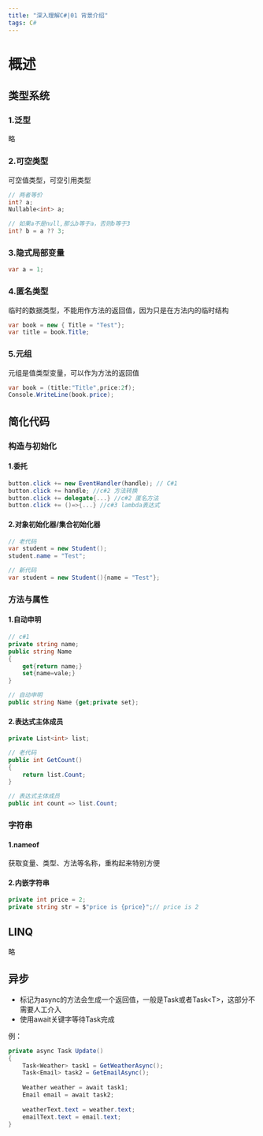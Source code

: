 ```yaml
---
title: "深入理解C#|01 背景介绍"
tags: C#
---
```


# 概述

## 类型系统

### 1.泛型

略

### 2.可空类型

可空值类型，可空引用类型

```c#
// 两者等价
int? a; 
Nullable<int> a;

// 如果a不是null,那么b等于a，否则b等于3
int? b = a ?? 3;
```

### 3.隐式局部变量

```c#
var a = 1;
```

### 4.匿名类型

临时的数据类型，不能用作方法的返回值，因为只是在方法内的临时结构

```c#
var book = new { Title = "Test"};
var title = book.Title;
```

### 5.元组

元组是值类型变量，可以作为方法的返回值

```c#
var book = (title:"Title",price:2f); 
Console.WriteLine(book.price);
```

## 简化代码

### 构造与初始化

#### 1.委托

```c#
button.click += new EventHandler(handle); // C#1
button.click += handle; //c#2 方法转换
button.click += delegate{...} //c#2 匿名方法
button.click += ()=>{...} //c#3 lambda表达式
```

#### 2.对象初始化器/集合初始化器

```c#
// 老代码
var student = new Student();
student.name = "Test";

// 新代码
var student = new Student(){name = "Test"};
```

### 方法与属性

#### 1.自动申明

```c#
// c#1
private string name;
public string Name
{
    get{return name;}
    set{name=vale;}
}

// 自动申明
public string Name {get;private set};
```

#### 2.表达式主体成员

```c#
private List<int> list;

// 老代码
public int GetCount()
{
    return list.Count;
}

// 表达式主体成员
public int count => list.Count;
```

### 字符串

#### 1.nameof

获取变量、类型、方法等名称，重构起来特别方便

#### 2.内嵌字符串

```c#
private int price = 2;
private string str = $"price is {price}";// price is 2
```

## LINQ

略

## 异步

- 标记为async的方法会生成一个返回值，一般是Task或者Task\<T>，这部分不需要人工介入
- 使用await关键字等待Task完成

例：

```c#
private async Task Update()
{
    Task<Weather> task1 = GetWeatherAsync();
    Task<Email> task2 = GetEmailAsync();
    
    Weather weather = await task1;
    Email email = await task2;
    
    weatherText.text = weather.text;
    emailText.text = email.text;
}
```





















